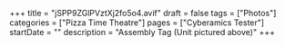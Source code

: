 +++
title = "jSPP9ZGlPVztXj2fo5o4.avif"
draft = false
tags = ["Photos"]
categories = ["Pizza Time Theatre"]
pages = ["Cyberamics Tester"]
startDate = ""
description = "Assembly Tag (Unit pictured above)"
+++
